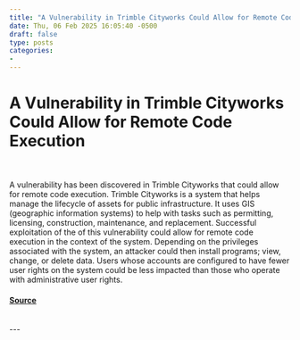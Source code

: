 ```yaml
---
title: "A Vulnerability in Trimble Cityworks Could Allow for Remote Code Execution"
date: Thu, 06 Feb 2025 16:05:40 -0500
draft: false
type: posts
categories: 
- 
---
```

# A Vulnerability in Trimble Cityworks Could Allow for Remote Code Execution

<br/>

<br/>
A vulnerability has been discovered in Trimble Cityworks that could allow for remote code execution. Trimble Cityworks is a system that helps manage the lifecycle of assets for public infrastructure. It uses GIS (geographic information systems) to help with tasks such as permitting, licensing, construction, maintenance, and replacement. Successful exploitation of the of this vulnerability could allow for remote code execution in the context of the system. Depending on the privileges associated with the system, an attacker could then install programs; view, change, or delete data. Users whose accounts are configured to have fewer user rights on the system could be less impacted than those who operate with administrative user rights.

#### [Source](https://www.cisecurity.org/advisory/a-vulnerability-in-trimble-cityworks-could-allow-for-remote-code-execution_2025-014)

<br/>
---
